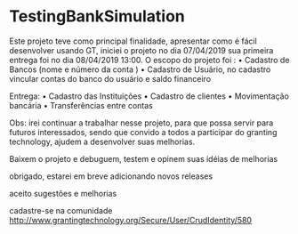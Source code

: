 # TestingBankSimulation
Este projeto teve como principal finalidade, apresentar como é fácil desenvolver usando GT, iniciei o projeto no dia 07/04/2019 sua primeira entrega foi no dia 08/04/2019 13:00.
O escopo do projeto foi :
• Cadastro de Bancos (nome e número da conta ) 
• Cadastro de Usuário, no cadastro vincular contas do banco do usuário e saldo financeiro 

Entrega:
• Cadastro das Instituições
• Cadastro de clientes
• Movimentação bancária
• Transferências entre contas

Obs: irei continuar a trabalhar nesse projeto, para que possa servir para futuros interessados, sendo que convido a todos a participar do granting technology, ajudem a desenvolver suas melhorias.

Baixem o projeto e debuguem, testem e opinem suas idéias de melhorias

obrigado, estarei em breve adicionando novos releases 

aceito sugestões e melhorias

cadastre-se na comunidade
http://www.grantingtechnology.org/Secure/User/CrudIdentity/580



